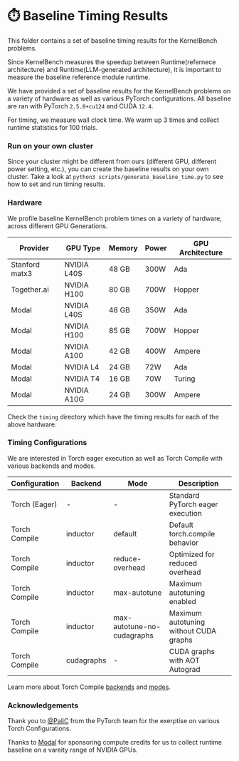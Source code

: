 # ⏱️ Baseline Timing Results


This folder contains a set of baseline timing results for the KernelBench problems.

Since KernelBench measures the speedup between Runtime(refernece architecture) and Runtime(LLM-generated architecture), it is important to measure the baseline reference module runtime.

We have provided a set of baseline results for the KernelBench problems on a variety of hardware as well as various PyTorch configurations.
All baseline are ran with PyTorch `2.5.0+cu124` and CUDA `12.4`.

For timing, we measure wall clock time. We warm up 3 times and collect runtime statistics for 100 trials.

### Run on your own cluster
Since your cluster might be different from ours (different GPU, different power setting, etc.), you can create the baseline results on your own cluster.
Take a look at `python3 scripts/generate_baseline_time.py` to see how to set and run timing results.

### Hardware

We profile baseline KernelBench problem times on a variety of hardware, across different GPU Generations.

| Provider | GPU Type | Memory | Power | GPU Architecture |
|----------|----------|---------|--------|--------------|
| Stanford matx3 | NVIDIA L40S | 48 GB | 300W | Ada |
| Together.ai | NVIDIA H100 | 80 GB | 700W | Hopper |
| Modal | NVIDIA L40S | 48 GB | 350W | Ada |
| Modal | NVIDIA H100 | 85 GB | 700W | Hopper |
| Modal | NVIDIA A100 | 42 GB | 400W | Ampere |
| Modal | NVIDIA L4 | 24 GB | 72W | Ada |
| Modal | NVIDIA T4 | 16 GB | 70W | Turing |
| Modal | NVIDIA A10G | 24 GB | 300W | Ampere |

Check the `timing` directory which have the timing results for each of the above hardware.


### Timing Configurations

We are interested in Torch eager execution as well as Torch Compile with various backends and modes.

| Configuration | Backend | Mode | Description |
|--------------|---------|------|-------------|
| Torch (Eager) | - | - | Standard PyTorch eager execution |
| Torch Compile | inductor | default | Default torch.compile behavior |
| Torch Compile | inductor | reduce-overhead | Optimized for reduced overhead |
| Torch Compile | inductor | max-autotune | Maximum autotuning enabled |
| Torch Compile | inductor | max-autotune-no-cudagraphs | Maximum autotuning without CUDA graphs |
| Torch Compile | cudagraphs | - | CUDA graphs with AOT Autograd |


Learn more about Torch Compile [backends](https://pytorch.org/docs/stable/torch.compiler.html) and [modes](https://pytorch.org/docs/main/generated/torch.compile.html).


### Acknowledgements

Thank you to [@PaliC](https://github.com/PaliC) from the PyTorch team for the exerptise on various Torch Configurations.

Thanks to [Modal](https://modal.com/) for sponsoring compute credits for us to collect runtime baseline on a vareity range of NVIDIA GPUs.